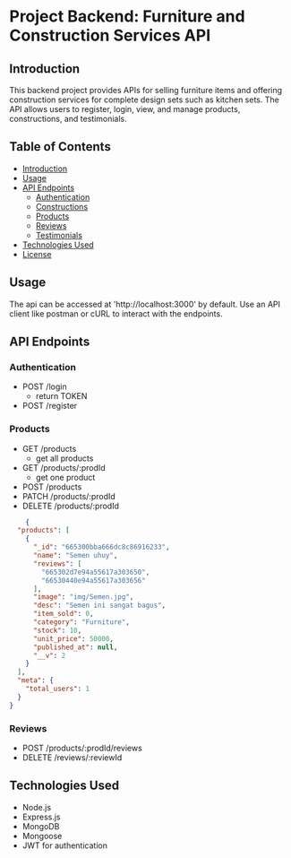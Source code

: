 # Project Backend: Furniture and Construction Services API

## Introduction

This backend project provides APIs for selling furniture items and offering construction services for complete design sets such as kitchen sets. The API allows users to register, login, view, and manage products, constructions, and testimonials.

## Table of Contents

- [Introduction](#introduction)
- [Usage](#usage)
- [API Endpoints](#api-endpoints)
  - [Authentication](#authentication)
  - [Constructions](#constructions)
  - [Products](#products)
  - [Reviews](#reviews)
  - [Testimonials](#testimonials)
- [Technologies Used](#technologies-used)
- [License](#license)

## Usage
The api can be accessed at 'http://localhost:3000' by default. Use an API client like postman or cURL to interact with the endpoints.

## API Endpoints
### Authentication
- POST /login
    - return TOKEN
- POST /register

### Products
- GET /products
    - get all products
- GET /products/:prodId
    - get one product
- POST /products
- PATCH /products/:prodId
- DELETE /products/:prodId
``` json
    {
  "products": [
    {
      "_id": "665300bba666dc8c86916233",
      "name": "Semen uhuy",
      "reviews": [
        "665302d7e94a55617a303650",
        "66530440e94a55617a303656"
      ],
      "image": "img/Semen.jpg",
      "desc": "Semen ini sangat bagus",
      "item_sold": 0,
      "category": "Furniture",
      "stock": 10,
      "unit_price": 50000,
      "published_at": null,
      "__v": 2
    }
  ],
  "meta": {
    "total_users": 1
  }
}
```

### Reviews
- POST /products/:prodId/reviews
- DELETE /reviews/:reviewId

## Technologies Used

- Node.js
- Express.js
- MongoDB
- Mongoose
- JWT for authentication

